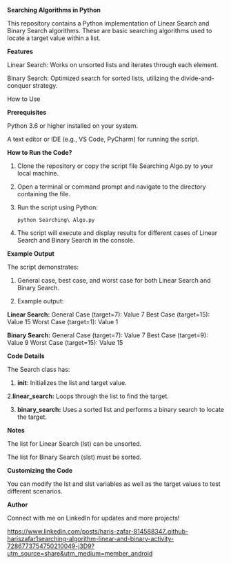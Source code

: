 **Searching Algorithms in Python**

This repository contains a Python implementation of Linear Search and Binary Search algorithms. These are basic searching algorithms used to locate a target value within a list.

**Features**

Linear Search: Works on unsorted lists and iterates through each element.

Binary Search: Optimized search for sorted lists, utilizing the divide-and-conquer strategy.

How to Use

**Prerequisites**

Python 3.6 or higher installed on your system.

A text editor or IDE (e.g., VS Code, PyCharm) for running the script.


**How to Run the Code?**

1. Clone the repository or copy the script file Searching Algo.py to your local machine.


2. Open a terminal or command prompt and navigate to the directory containing the file.


3. Run the script using Python:

       python Searching\ Algo.py


4. The script will execute and display results for different cases of Linear Search and Binary Search in the console.



**Example Output**

The script demonstrates:

1. General case, best case, and worst case for both Linear Search and Binary Search.


2. Example output:

**Linear Search:**
General Case (target=7): Value 7
Best Case (target=15): Value 15
Worst Case (target=1): Value 1

**Binary Search:**
General Case (target=7): Value 7
Best Case (target=9): Value 9
Worst Case (target=15): Value 15



**Code Details**

The Search class has:

1. __init__: Initializes the list and target value.


2.**linear_search:** Loops through the list to find the target.


3. **binary_search:** Uses a sorted list and performs a binary search to locate the target.



**Notes**

The list for Linear Search (lst) can be unsorted.

The list for Binary Search (slst) must be sorted.


**Customizing the Code**

You can modify the lst and slst variables as well as the target values to test different scenarios.

**Author**

Connect with me on LinkedIn for updates and more projects!

https://www.linkedin.com/posts/haris-zafar-814588347_github-hariszafar1searching-algorithm-linear-and-binary-activity-7286773754750210049-j3D9?utm_source=share&utm_medium=member_android

